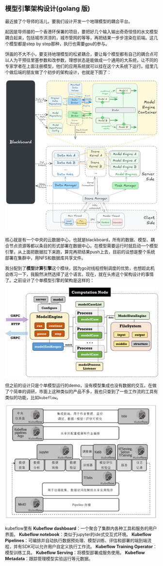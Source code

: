 ## 模型引擎架构设计(golang 版)

最近接了个导师的活儿，要我们设计开发一个地理模型的耦合平台。

起因是导师接的一个香港环保署的项目，要把好几个输入输出奇奇怪怪的水文模型耦合起来，包括城市洪涝的，城市管网的等等，再把结果一步步渲染在前端。这几个模型都是step by step那种，执行也需要gpu的参与。

饼画的不大不小，要支持地理模型的松紧耦合，要让每个模型都有自己的耦合点可以人为干预往里塞参数和改参数，理想状态是能做成一个通用的大系统，让不同的专家学者在上面注册模型，他们的应用系统就可以挂在这个大系统下运行。组里几个做后端的朋友做了个初步的架构设计，也就是下图了：

<img src="./pic/go模型引擎架构设计_1.png" style="zoom:100%;" />

核心就是有一个中央的云数据中心，也就是blackboard，所有的数据、模型、耦合节点资源等都以条目的形式部署在数据中心。在模型需要运行时就启动一个模型引擎，从上面把数据拉下来跑，算完再把结果push上去，目前的设想是整个系统部署在集群中，用NFS和数据库共享文件。

我分配到了**模型计算引擎**这个模块，因为go对线程控制调度的优势，也想趁此机会练习一下，我毅然决然选择了这个语言。现在，就在头疼这个架构设计的事情了。之前设计了个单模型引擎的架构是这样的：

<img src="./pic/go模型引擎架构设计_2.png" style="zoom:100%;" />

但之前的设计只是个单模型运行的demo，没有模型集成也没有数据的交互。在做了个简单的调研，市面上这种类似的产品不多，我也只查到了一些工作流的工具有类似的功能，比如`kubeflow`。

<img src="./pic/go模型引擎架构设计_3.png" style="zoom:60%;" />

kubeflow里有
**Kubeflow dashboard**：一个聚合了集群内各种工具和服务的用户界面。
**Kubeflow notebook**：类似于jupyter的ide式交互式环境。
**Kubeflow Pipelines**：可编排并自动执行数据预处理、模型训练、评估和部署的端到端流程，并有SDK可以允许用户自定义执行工作流。
**Kubeflow Training Operator**：模型训练工具。
**Kubeflow Serving**：将模型部署成服务使用。
**Kubeflow Metadata**：跟踪管理模型实验运行等元数据。

